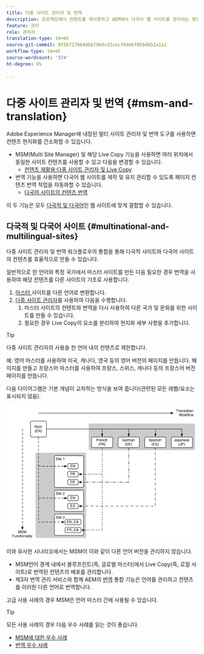 ```yaml
---
title: 다중 사이트 관리자 및 번역
description: 프로젝트에서 컨텐츠를 재사용하고 AEM에서 다국어 웹 사이트를 관리하는 방법을 살펴봅니다.
feature: 관리
role: 관리자
translation-type: tm+mt
source-git-commit: 0f2b7176b44bb79bdcd1cecf6debf05bd652a1a1
workflow-type: tm+mt
source-wordcount: '374'
ht-degree: 0%

---
```



# 다중 사이트 관리자 및 번역 {#msm-and-translation}

Adobe Experience Manager에 내장된 멀티 사이트 관리자 및 번역 도구를 사용하면 컨텐츠 현지화를 간소화할 수 있습니다.

* MSM(Multi Site Manager) 및 해당 Live Copy 기능을 사용하면 여러 위치에서 동일한 사이트 컨텐츠를 사용할 수 있고 다음을 변경할 수 있습니다.
   * [컨텐츠 재활용:다중 사이트 관리자 및 Live Copy](msm/overview.md)
* 번역 기능을 사용하면 다국어 웹 사이트를 제작 및 유지 관리할 수 있도록 페이지 컨텐츠 번역 작업을 자동화할 수 있습니다.
   * [다국어 사이트의 컨텐츠 번역](translation/overview.md)

이 두 기능은 모두 [다국적 및 다국어](#multinational-and-multilingual-sites)인 웹 사이트에 맞게 결합할 수 있습니다.

## 다국적 및 다국어 사이트 {#multinational-and-multilingual-sites}

다중 사이트 관리자 및 번역 워크플로우의 통합을 통해 다국적 사이트와 다국어 사이트의 컨텐츠를 효율적으로 만들 수 있습니다.

일반적으로 한 언어와 특정 국가에서 마스터 사이트를 만든 다음 필요한 경우 번역을 사용하여 해당 컨텐츠를 다른 사이트의 기초로 사용합니다.

1. [마스터 ](translation/overview.md) 사이트를 다른 언어로 변환합니다.
1. [다중 사이트 관리자](msm/overview.md)를 사용하여 다음을 수행합니다.
   1. 마스터 사이트의 컨텐트와 번역을 다시 사용하여 다른 국가 및 문화를 위한 사이트를 만들 수 있습니다.
   1. 필요한 경우 Live Copy의 요소를 분리하여 현지화 세부 사항을 추가합니다.

>[!TIP]
>
>다중 사이트 관리자의 사용을 한 언어 내의 컨텐츠로 제한합니다.
>
>예: 영어 마스터를 사용하여 미국, 캐나다, 영국 등의 영어 버전의 페이지를 만듭니다. 페이지를 만들고 프랑스어 마스터를 사용하여 프랑스, 스위스, 캐나다 등의 프랑스어 버전 페이지를 만듭니다.

다음 다이어그램은 기본 개념이 교차하는 방식을 보여 줍니다(관련된 모든 레벨/요소는 표시되지 않음).

![현지화 개요](assets/localization-overview.png)

이와 유사한 시나리오에서는 MSM이 이와 같이 다른 언어 버전을 관리하지 않습니다.

* [](msm/overview.md) MSM언어 경계 내에서 블루프린트(즉, 글로벌 마스터)에서 Live Copy(즉, 로컬 사이트)로 번역된 컨텐츠의 배포를 관리합니다.
* 제3자 번역 관리 서비스와 함께 AEM의 [번역](translation/overview.md) 통합 기능은 언어를 관리하고 컨텐츠를 이러한 다른 언어로 번역합니다.

고급 사용 사례의 경우 MSM은 언어 마스터 간에 사용될 수 있습니다.

>[!TIP]
>
>모든 사용 사례의 경우 다음 우수 사례를 읽는 것이 좋습니다.
>
>* [MSM에 대한 우수 사례](msm/best-practices.md)
>* [번역 우수 사례](translation/best-practices.md)

